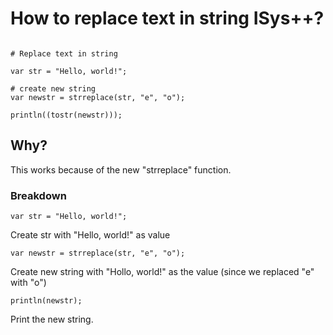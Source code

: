 # How to replace text in string ISys++?

```ispp

# Replace text in string

var str = "Hello, world!";

# create new string
var newstr = strreplace(str, "e", "o");

println((tostr(newstr)));

```

## Why?

This works because of the new "strreplace" function.

### Breakdown

`var str = "Hello, world!";`

Create str with "Hello, world!" as value

`var newstr = strreplace(str, "e", "o");`

Create new string with "Hollo, world!" as the value (since we replaced "e" with "o")

`println(newstr);`

Print the new string.

<!-- Search and replace functions usually don't return **Quoted Strings** So you need to either use printf or nest [`tostr`](../manual/1/1.0.4/baselib.md#tostr(i: any)) in it. -->